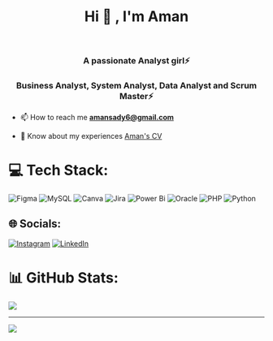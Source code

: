 
<h1 align="center">Hi 👋 , I'm Aman</h1><br>
<h3 align="center">A passionate Analyst girl⚡</h3>
<h3 align="center">Business Analyst, System Analyst, Data Analyst and Scrum Master⚡</h3>

- 📫 How to reach me **amansady6@gmail.com**

- 📄 Know about my experiences [Aman's CV](https://github.com/im-aman-22/im-aman-22/blob/main/Aman%20Alsadi%20Resume.pdf)
# 💻 Tech Stack:
 ![Figma](https://img.shields.io/badge/figma-%23F24E1E.svg?style=for-the-badge&logo=figma&logoColor=white) ![MySQL](https://img.shields.io/badge/mysql-4479A1.svg?style=for-the-badge&logo=mysql&logoColor=white) ![Canva](https://img.shields.io/badge/Canva-%2300C4CC.svg?style=for-the-badge&logo=Canva&logoColor=white)  ![Jira](https://img.shields.io/badge/jira-%230A0FFF.svg?style=for-the-badge&logo=jira&logoColor=white) ![Power Bi](https://img.shields.io/badge/power_bi-F2C811?style=for-the-badge&logo=powerbi&logoColor=black) ![Oracle](https://img.shields.io/badge/Oracle-F80000?style=for-the-badge&logo=oracle&logoColor=white) ![PHP](https://img.shields.io/badge/php-%23777BB4.svg?style=for-the-badge&logo=php&logoColor=white) ![Python](https://img.shields.io/badge/python-3670A0?style=for-the-badge&logo=python&logoColor=ffdd54)
## 🌐 Socials:
[![Instagram](https://img.shields.io/badge/Instagram-%23E4405F.svg?logo=Instagram&logoColor=white)](https://instagram.com/iam.aman22) [![LinkedIn](https://img.shields.io/badge/LinkedIn-%230077B5.svg?logo=linkedin&logoColor=white)](https://linkedin.com/in/aman-alsadi) 
# 📊 GitHub Stats:
![](https://github-readme-stats.vercel.app/api?username=im-aman-22&theme=dracula&hide_border=false&include_all_commits=false&count_private=false)<br/>

---
[![](https://visitcount.itsvg.in/api?id=im-aman-22&icon=0&color=1)](https://visitcount.itsvg.in)

<!-- Proudly created with GPRM ( https://gprm.itsvg.in ) -->
